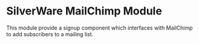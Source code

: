 # SilverWare MailChimp Module

This module provide a signup component which interfaces with MailChimp to add subscribers to a mailing list.
